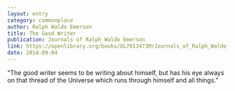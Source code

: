 ```yaml
---
layout: entry
category: commonplace
author: Ralph Waldo Emerson
title: The Good Writer
publication: Journals of Ralph Waldo Emerson
link: https://openlibrary.org/books/OL7013473M/Journals_of_Ralph_Waldo_Emerson
date: 2014-09-04
---
```


"The good writer seems to be writing about himself, but has his eye always on that thread of the Universe which runs through himself and all things."
